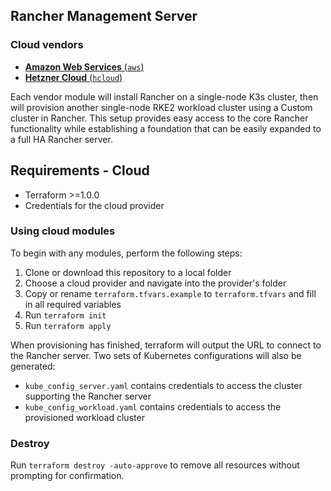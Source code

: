## Rancher Management Server

### Cloud vendors

- [**Amazon Web Services** (`aws`)](./rancher/aws)
- [**Hetzner Cloud** (`hcloud`)](./rancher/hetzner)


Each vendor module will install Rancher on a single-node K3s cluster, then will provision another single-node RKE2 workload cluster using a Custom cluster in Rancher.
This setup provides easy access to the core Rancher functionality while establishing a foundation that can be easily expanded to a full HA Rancher server.

## Requirements - Cloud

- Terraform >=1.0.0
- Credentials for the cloud provider

### Using cloud modules

To begin with any modules, perform the following steps:

1. Clone or download this repository to a local folder
2. Choose a cloud provider and navigate into the provider's folder
3. Copy or rename `terraform.tfvars.example` to `terraform.tfvars` and fill in all required variables
4. Run `terraform init`
5. Run `terraform apply`

When provisioning has finished, terraform will output the URL to connect to the Rancher server.
Two sets of Kubernetes configurations will also be generated:
- `kube_config_server.yaml` contains credentials to access the cluster supporting the Rancher server
- `kube_config_workload.yaml` contains credentials to access the provisioned workload cluster


### Destroy

Run `terraform destroy -auto-approve` to remove all resources without prompting for confirmation.
